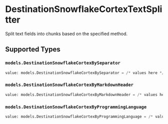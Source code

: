 # DestinationSnowflakeCortexTextSplitter

Split text fields into chunks based on the specified method.


## Supported Types

### `models.DestinationSnowflakeCortexBySeparator`

```python
value: models.DestinationSnowflakeCortexBySeparator = /* values here */
```

### `models.DestinationSnowflakeCortexByMarkdownHeader`

```python
value: models.DestinationSnowflakeCortexByMarkdownHeader = /* values here */
```

### `models.DestinationSnowflakeCortexByProgrammingLanguage`

```python
value: models.DestinationSnowflakeCortexByProgrammingLanguage = /* values here */
```

